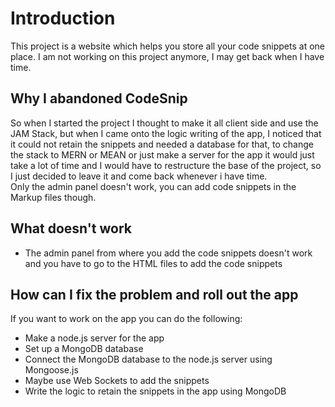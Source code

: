 # Introduction
This project is a website which helps you store all your code snippets at one place. I am not working on this project anymore, I may get back when I have time.

## Why I abandoned CodeSnip
So when I started the project I thought to make it all client side and use the JAM Stack, but when I came onto the logic writing of the app, I noticed that it could not retain the snippets and needed a database for that, to change the stack to MERN or MEAN or just make a server for the app it would just take a lot of time and I would have to restructure the base of the project, so I just decided to leave it and come back whenever i have time. <br>
Only the admin panel doesn't work, you can add code snippets in the Markup files though.

## What doesn't work
- The admin panel from where you add the code snippets doesn't work and you have to go to the HTML files to add the code snippets

## How can I fix the problem and roll out the app
If you want to work on the app you can do the following:
- Make a node.js server for the app
- Set up a MongoDB database
- Connect the MongoDB database to the node.js server using Mongoose.js
- Maybe use Web Sockets to add the snippets
- Write the logic to retain the snippets in the app using MongoDB
